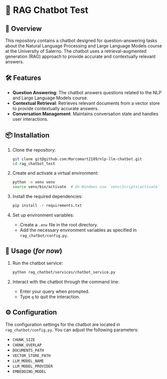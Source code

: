 # 🤖 RAG Chatbot Test

## 🚀 Overview
This repository contains a chatbot designed for question-answering tasks about the Natural Language Processing and Large Language Models course at the University of Salerno. The chatbot uses a retrieval-augmented generation (RAG) approach to provide accurate and contextually relevant answers.

## 🛠️ Features

- **Question Answering**: The chatbot answers questions related to the NLP and Large Language Models course.
- **Contextual Retrieval**: Retrieves relevant documents from a vector store to provide contextually accurate answers.
- **Conversation Management**: Maintains conversation state and handles user interactions.

## 📦 Installation

1. Clone the repository:
    ```sh
    git clone git@github.com:Marcomart2109/nlp-llm-chatbot.git
    cd rag_chatbot_test
    ```

2. Create and activate a virtual environment:
    ```sh
    python -m venv venv
    source venv/bin/activate  # On Windows use `venv\Scripts\activate`
    ```

3. Install the required dependencies:
    ```sh
    pip install -r requirements.txt
    ```

4. Set up environment variables:
    - Create a `.env` file in the root directory.
    - Add the necessary environment variables as specified in `rag_chatbot/config.py`.

## 🚀 Usage (*for now*)

1. Run the chatbot service:
    ```sh
    python rag_chatbot/services/chatbot_service.py
    ```

2. Interact with the chatbot through the command line:
    - Enter your query when prompted.
    - Type `q` to quit the interaction.

## ⚙️ Configuration

The configuration settings for the chatbot are located in `rag_chatbot/config.py`. You can adjust the following parameters:

- `CHUNK_SIZE`
- `CHUNK_OVERLAP`
- `DOCUMENTS_PATH`
- `VECTOR_STORE_PATH`
- `LLM_MODEL_NAME`
- `LLM_MODEL_PROVIDER`
- `EMBEDDING_MODEL`
